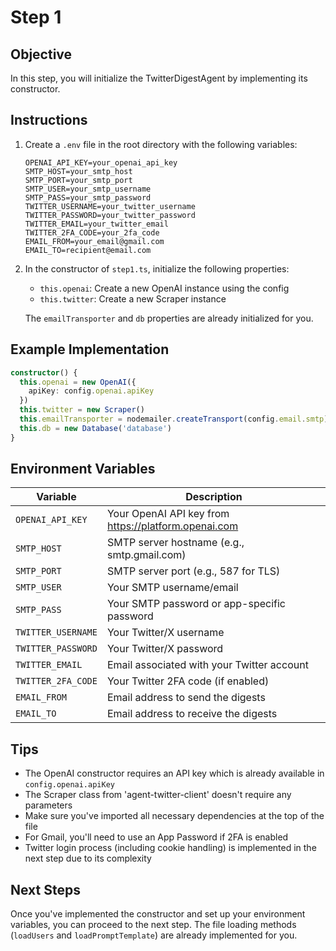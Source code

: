 # Step 1

## Objective

In this step, you will initialize the TwitterDigestAgent by implementing its constructor.

## Instructions

1. Create a `.env` file in the root directory with the following variables:
   ```
   OPENAI_API_KEY=your_openai_api_key
   SMTP_HOST=your_smtp_host
   SMTP_PORT=your_smtp_port
   SMTP_USER=your_smtp_username
   SMTP_PASS=your_smtp_password
   TWITTER_USERNAME=your_twitter_username
   TWITTER_PASSWORD=your_twitter_password
   TWITTER_EMAIL=your_twitter_email
   TWITTER_2FA_CODE=your_2fa_code
   EMAIL_FROM=your_email@gmail.com
   EMAIL_TO=recipient@email.com
   ```

2. In the constructor of `step1.ts`, initialize the following properties:
   - `this.openai`: Create a new OpenAI instance using the config
   - `this.twitter`: Create a new Scraper instance
   
   The `emailTransporter` and `db` properties are already initialized for you.

## Example Implementation

```typescript
constructor() {
  this.openai = new OpenAI({
    apiKey: config.openai.apiKey
  })
  this.twitter = new Scraper()
  this.emailTransporter = nodemailer.createTransport(config.email.smtp)
  this.db = new Database('database')
}
```

## Environment Variables

| Variable                | Description                                          |
|-------------------------|------------------------------------------------------|
| `OPENAI_API_KEY`        | Your OpenAI API key from https://platform.openai.com |
| `SMTP_HOST`             | SMTP server hostname (e.g., smtp.gmail.com)          |
| `SMTP_PORT`             | SMTP server port (e.g., 587 for TLS)                 |
| `SMTP_USER`             | Your SMTP username/email                             |
| `SMTP_PASS`             | Your SMTP password or app-specific password          |
| `TWITTER_USERNAME`      | Your Twitter/X username                              |
| `TWITTER_PASSWORD`      | Your Twitter/X password                              |
| `TWITTER_EMAIL`         | Email associated with your Twitter account           |
| `TWITTER_2FA_CODE`      | Your Twitter 2FA code (if enabled)                   |
| `EMAIL_FROM`            | Email address to send the digests                    |
| `EMAIL_TO`              | Email address to receive the digests                 |

## Tips

- The OpenAI constructor requires an API key which is already available in `config.openai.apiKey`
- The Scraper class from 'agent-twitter-client' doesn't require any parameters
- Make sure you've imported all necessary dependencies at the top of the file
- For Gmail, you'll need to use an App Password if 2FA is enabled
- Twitter login process (including cookie handling) is implemented in the next step due to its complexity

## Next Steps

Once you've implemented the constructor and set up your environment variables, you can proceed to the next step. The file loading methods (`loadUsers` and `loadPromptTemplate`) are already implemented for you.
